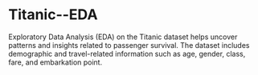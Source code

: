 # Titanic--EDA
Exploratory Data Analysis (EDA) on the Titanic dataset helps uncover patterns and insights related to passenger survival. The dataset includes demographic and travel-related information such as age, gender, class, fare, and embarkation point. 
